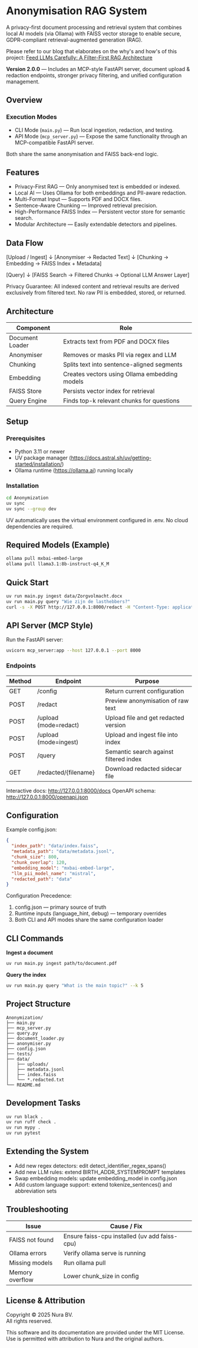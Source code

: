 # Anonymisation RAG System

A privacy-first document processing and retrieval system that combines local AI models (via Ollama) with FAISS vector storage to enable secure, GDPR-compliant retrieval-augmented generation (RAG).

Please refer to our blog that elaborates on the why's and how's of this project: [Feed LLMs Carefully: A Filter-First RAG Architecture](https://nura.pro/2025/10/04/feed-llms-carefully-a-filter-first-rag-architecture/)

**Version 2.0.0** — Includes an MCP-style FastAPI server, document upload & redaction endpoints, stronger privacy filtering, and unified configuration management.

## Overview

### Execution Modes

- CLI Mode (`main.py`) — Run local ingestion, redaction, and testing.
- API Mode (`mcp_server.py`) — Expose the same functionality through an MCP-compatible FastAPI server.

Both share the same anonymisation and FAISS back-end logic.

## Features

- Privacy-First RAG — Only anonymised text is embedded or indexed.
- Local AI — Uses Ollama for both embeddings and PII-aware redaction.
- Multi-Format Input — Supports PDF and DOCX files.
- Sentence-Aware Chunking — Improved retrieval precision.
- High-Performance FAISS Index — Persistent vector store for semantic search.
- Modular Architecture — Easily extendable detectors and pipelines.

## Data Flow

[Upload / Ingest]
      ↓
[Anonymiser → Redacted Text]
      ↓
[Chunking → Embedding → FAISS Index + Metadata]

[Query]
      ↓
[FAISS Search → Filtered Chunks → Optional LLM Answer Layer]

Privacy Guarantee: All indexed content and retrieval results are derived exclusively from filtered text.
No raw PII is embedded, stored, or returned.

## Architecture

| Component | Role |
|------------|-------|
| Document Loader | Extracts text from PDF and DOCX files |
| Anonymiser | Removes or masks PII via regex and LLM |
| Chunking | Splits text into sentence-aligned segments |
| Embedding | Creates vectors using Ollama embedding models |
| FAISS Store | Persists vector index for retrieval |
| Query Engine | Finds top-k relevant chunks for questions |

## Setup

### Prerequisites
- Python 3.11 or newer
- UV package manager (https://docs.astral.sh/uv/getting-started/installation/)
- Ollama runtime (https://ollama.ai) running locally

### Installation

```bash
cd Anonymization
uv sync
uv sync --group dev
```

UV automatically uses the virtual environment configured in .env. No cloud dependencies are required.

## Required Models (Example)

```bash
ollama pull mxbai-embed-large
ollama pull llama3.1:8b-instruct-q4_K_M
```

## Quick Start

```bash
uv run main.py ingest data/Zorgvolmacht.docx
uv run main.py query "Wie zijn de lasthebbers?"
curl -s -X POST http://127.0.0.1:8000/redact -H "Content-Type: application/json" -d '{"text":"De heer Carlo Schupp, geboren te Brussel op 2 mei 1980.","language_hint":"nl"}' | jq -r .filtered_preview
```

## API Server (MCP Style)

Run the FastAPI server:

```bash
uvicorn mcp_server:app --host 127.0.0.1 --port 8000
```

### Endpoints

| Method | Endpoint | Purpose |
|---------|-----------|---------|
| GET | /config | Return current configuration |
| POST | /redact | Preview anonymisation of raw text |
| POST | /upload (mode=redact) | Upload file and get redacted version |
| POST | /upload (mode=ingest) | Upload and ingest file into index |
| POST | /query | Semantic search against filtered index |
| GET | /redacted/{filename} | Download redacted sidecar file |

Interactive docs: http://127.0.0.1:8000/docs
OpenAPI schema: http://127.0.0.1:8000/openapi.json

## Configuration

Example config.json:

```json
{
  "index_path": "data/index.faiss",
  "metadata_path": "data/metadata.jsonl",
  "chunk_size": 800,
  "chunk_overlap": 120,
  "embedding_model": "mxbai-embed-large",
  "llm_pii_model_name": "mistral",
  "redacted_path": "data"
}
```

Configuration Precedence:
1. config.json — primary source of truth
2. Runtime inputs (language_hint, debug) — temporary overrides
3. Both CLI and API modes share the same configuration loader

## CLI Commands

**Ingest a document**
```bash
uv run main.py ingest path/to/document.pdf
```

**Query the index**
```bash
uv run main.py query "What is the main topic?" --k 5
```

## Project Structure

```
Anonymization/
├── main.py
├── mcp_server.py
├── query.py
├── document_loader.py
├── anonymiser.py
├── config.json
├── tests/
├── data/
│   ├── uploads/
│   ├── metadata.jsonl
│   ├── index.faiss
│   └── *.redacted.txt
└── README.md
```

## Development Tasks

```bash
uv run black .
uv run ruff check .
uv run mypy .
uv run pytest
```

## Extending the System

- Add new regex detectors: edit detect_identifier_regex_spans()
- Add new LLM rules: extend BIRTH_ADDR_SYSTEMPROMPT templates
- Swap embedding models: update embedding_model in config.json
- Add custom language support: extend tokenize_sentences() and abbreviation sets

## Troubleshooting

| Issue | Cause / Fix |
|--------|-------------|
| FAISS not found | Ensure faiss-cpu installed (uv add faiss-cpu) |
| Ollama errors | Verify ollama serve is running |
| Missing models | Run ollama pull <model> |
| Memory overflow | Lower chunk_size in config |

## License & Attribution

Copyright © 2025 Nura BV.  
All rights reserved.  

This software and its documentation are provided under the MIT License.  
Use is permitted with attribution to Nura and the original authors.  
